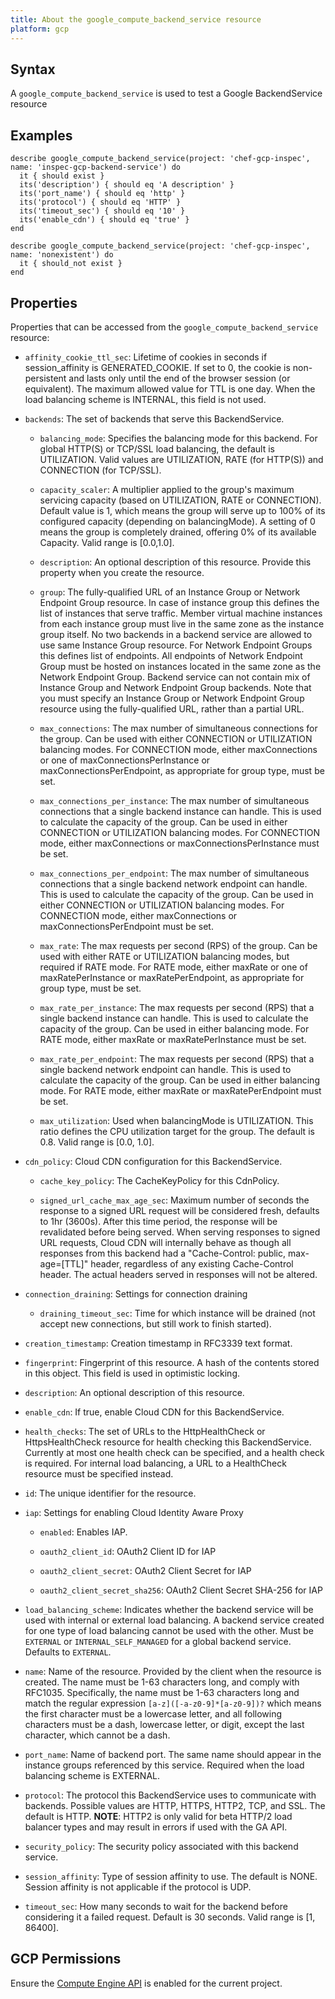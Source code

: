 ```yaml
---
title: About the google_compute_backend_service resource
platform: gcp
---
```


## Syntax
A `google_compute_backend_service` is used to test a Google BackendService resource

## Examples
```
describe google_compute_backend_service(project: 'chef-gcp-inspec', name: 'inspec-gcp-backend-service') do
  it { should exist }
  its('description') { should eq 'A description' }
  its('port_name') { should eq 'http' }
  its('protocol') { should eq 'HTTP' }
  its('timeout_sec') { should eq '10' }
  its('enable_cdn') { should eq 'true' }
end

describe google_compute_backend_service(project: 'chef-gcp-inspec', name: 'nonexistent') do
  it { should_not exist }
end
```

## Properties
Properties that can be accessed from the `google_compute_backend_service` resource:

  * `affinity_cookie_ttl_sec`: Lifetime of cookies in seconds if session_affinity is GENERATED_COOKIE. If set to 0, the cookie is non-persistent and lasts only until the end of the browser session (or equivalent). The maximum allowed value for TTL is one day.  When the load balancing scheme is INTERNAL, this field is not used.

  * `backends`: The set of backends that serve this BackendService.

    * `balancing_mode`: Specifies the balancing mode for this backend.  For global HTTP(S) or TCP/SSL load balancing, the default is UTILIZATION. Valid values are UTILIZATION, RATE (for HTTP(S)) and CONNECTION (for TCP/SSL).

    * `capacity_scaler`: A multiplier applied to the group's maximum servicing capacity (based on UTILIZATION, RATE or CONNECTION).  Default value is 1, which means the group will serve up to 100% of its configured capacity (depending on balancingMode). A setting of 0 means the group is completely drained, offering 0% of its available Capacity. Valid range is [0.0,1.0].

    * `description`: An optional description of this resource. Provide this property when you create the resource.

    * `group`: The fully-qualified URL of an Instance Group or Network Endpoint Group resource. In case of instance group this defines the list of instances that serve traffic. Member virtual machine instances from each instance group must live in the same zone as the instance group itself. No two backends in a backend service are allowed to use same Instance Group resource.  For Network Endpoint Groups this defines list of endpoints. All endpoints of Network Endpoint Group must be hosted on instances located in the same zone as the Network Endpoint Group.  Backend service can not contain mix of Instance Group and Network Endpoint Group backends.  Note that you must specify an Instance Group or Network Endpoint Group resource using the fully-qualified URL, rather than a partial URL.

    * `max_connections`: The max number of simultaneous connections for the group. Can be used with either CONNECTION or UTILIZATION balancing modes.  For CONNECTION mode, either maxConnections or one of maxConnectionsPerInstance or maxConnectionsPerEndpoint, as appropriate for group type, must be set.

    * `max_connections_per_instance`: The max number of simultaneous connections that a single backend instance can handle. This is used to calculate the capacity of the group. Can be used in either CONNECTION or UTILIZATION balancing modes.  For CONNECTION mode, either maxConnections or maxConnectionsPerInstance must be set.

    * `max_connections_per_endpoint`: The max number of simultaneous connections that a single backend network endpoint can handle. This is used to calculate the capacity of the group. Can be used in either CONNECTION or UTILIZATION balancing modes.  For CONNECTION mode, either maxConnections or maxConnectionsPerEndpoint must be set.

    * `max_rate`: The max requests per second (RPS) of the group.  Can be used with either RATE or UTILIZATION balancing modes, but required if RATE mode. For RATE mode, either maxRate or one of maxRatePerInstance or maxRatePerEndpoint, as appropriate for group type, must be set.

    * `max_rate_per_instance`: The max requests per second (RPS) that a single backend instance can handle. This is used to calculate the capacity of the group. Can be used in either balancing mode. For RATE mode, either maxRate or maxRatePerInstance must be set.

    * `max_rate_per_endpoint`: The max requests per second (RPS) that a single backend network endpoint can handle. This is used to calculate the capacity of the group. Can be used in either balancing mode. For RATE mode, either maxRate or maxRatePerEndpoint must be set.

    * `max_utilization`: Used when balancingMode is UTILIZATION. This ratio defines the CPU utilization target for the group. The default is 0.8. Valid range is [0.0, 1.0].

  * `cdn_policy`: Cloud CDN configuration for this BackendService.

    * `cache_key_policy`: The CacheKeyPolicy for this CdnPolicy.

    * `signed_url_cache_max_age_sec`: Maximum number of seconds the response to a signed URL request will be considered fresh, defaults to 1hr (3600s). After this time period, the response will be revalidated before being served.  When serving responses to signed URL requests, Cloud CDN will internally behave as though all responses from this backend had a "Cache-Control: public, max-age=[TTL]" header, regardless of any existing Cache-Control header. The actual headers served in responses will not be altered.

  * `connection_draining`: Settings for connection draining

    * `draining_timeout_sec`: Time for which instance will be drained (not accept new connections, but still work to finish started).

  * `creation_timestamp`: Creation timestamp in RFC3339 text format.

  * `fingerprint`: Fingerprint of this resource. A hash of the contents stored in this object. This field is used in optimistic locking.

  * `description`: An optional description of this resource.

  * `enable_cdn`: If true, enable Cloud CDN for this BackendService.

  * `health_checks`: The set of URLs to the HttpHealthCheck or HttpsHealthCheck resource for health checking this BackendService. Currently at most one health check can be specified, and a health check is required.  For internal load balancing, a URL to a HealthCheck resource must be specified instead.

  * `id`: The unique identifier for the resource.

  * `iap`: Settings for enabling Cloud Identity Aware Proxy

    * `enabled`: Enables IAP.

    * `oauth2_client_id`: OAuth2 Client ID for IAP

    * `oauth2_client_secret`: OAuth2 Client Secret for IAP

    * `oauth2_client_secret_sha256`: OAuth2 Client Secret SHA-256 for IAP

  * `load_balancing_scheme`: Indicates whether the backend service will be used with internal or external load balancing. A backend service created for one type of load balancing cannot be used with the other. Must be `EXTERNAL` or `INTERNAL_SELF_MANAGED` for a global backend service. Defaults to `EXTERNAL`.

  * `name`: Name of the resource. Provided by the client when the resource is created. The name must be 1-63 characters long, and comply with RFC1035. Specifically, the name must be 1-63 characters long and match the regular expression `[a-z]([-a-z0-9]*[a-z0-9])?` which means the first character must be a lowercase letter, and all following characters must be a dash, lowercase letter, or digit, except the last character, which cannot be a dash.

  * `port_name`: Name of backend port. The same name should appear in the instance groups referenced by this service. Required when the load balancing scheme is EXTERNAL.

  * `protocol`: The protocol this BackendService uses to communicate with backends. Possible values are HTTP, HTTPS, HTTP2, TCP, and SSL. The default is HTTP. **NOTE**: HTTP2 is only valid for beta HTTP/2 load balancer types and may result in errors if used with the GA API.

  * `security_policy`: The security policy associated with this backend service.

  * `session_affinity`: Type of session affinity to use. The default is NONE. Session affinity is not applicable if the protocol is UDP.

  * `timeout_sec`: How many seconds to wait for the backend before considering it a failed request. Default is 30 seconds. Valid range is [1, 86400].



## GCP Permissions

Ensure the [Compute Engine API](https://console.cloud.google.com/apis/library/compute.googleapis.com/) is enabled for the current project.
